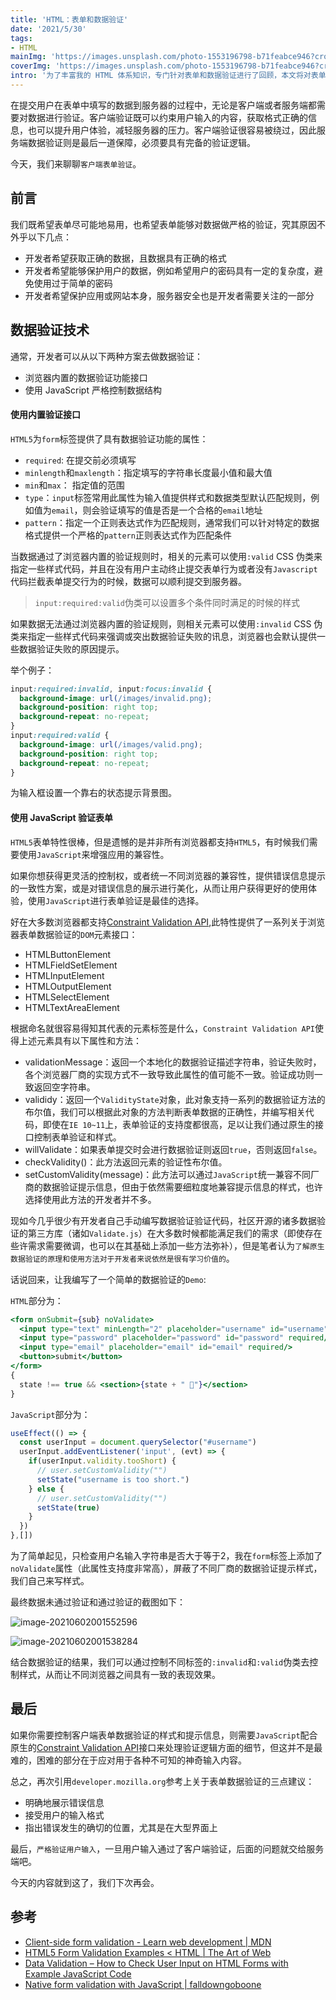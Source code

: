 ```yaml
---
title: 'HTML：表单和数据验证'
date: '2021/5/30'
tags:
- HTML
mainImg: 'https://images.unsplash.com/photo-1553196798-b71feabce946?crop=entropy&cs=tinysrgb&fit=max&fm=jpg&ixid=MnwxNjUyNjZ8MHwxfHJhbmRvbXx8fHx8fHx8fDE2MjIzNzgwMjc&ixlib=rb-1.2.1&q=80&w=1080'
coverImg: 'https://images.unsplash.com/photo-1553196798-b71feabce946?crop=entropy&cs=tinysrgb&fit=max&fm=jpg&ixid=MnwxNjUyNjZ8MHwxfHJhbmRvbXx8fHx8fHx8fDE2MjIzNzgwMjc&ixlib=rb-1.2.1&q=80&w=400'
intro: '为了丰富我的 HTML 体系知识，专门针对表单和数据验证进行了回顾，本文将对表单和数据验证的知识进行总结。'
---
```


在提交用户在表单中填写的数据到服务器的过程中，无论是客户端或者服务端都需要对数据进行验证。客户端验证既可以约束用户输入的内容，获取格式正确的信息，也可以提升用户体验，减轻服务器的压力。客户端验证很容易被绕过，因此服务端数据验证则是最后一道保障，必须要具有完备的验证逻辑。

今天，我们来聊聊`客户端表单验证`。

## 前言

我们既希望表单尽可能地易用，也希望表单能够对数据做严格的验证，究其原因不外乎以下几点：

- 开发者希望获取正确的数据，且数据具有正确的格式
- 开发者希望能够保护用户的数据，例如希望用户的密码具有一定的复杂度，避免使用过于简单的密码
- 开发者希望保护应用或网站本身，服务器安全也是开发者需要关注的一部分

## 数据验证技术

通常，开发者可以从以下两种方案去做数据验证：

- 浏览器内置的数据验证功能接口
- 使用 JavaScript 严格控制数据结构

#### 使用内置验证接口

`HTML5`为`form`标签提供了具有数据验证功能的属性：

- `required`: 在提交前必须填写
- `minlength`和`maxlength`：指定填写的字符串长度最小值和最大值
- `min`和`max`： 指定值的范围
- `type`：`input`标签常用此属性为输入值提供样式和数据类型默认匹配规则，例如值为`email`，则会验证填写的值是否是一个合格的`email`地址
- `pattern`：指定一个正则表达式作为匹配规则，通常我们可以针对特定的数据格式提供一个严格的`pattern`正则表达式作为匹配条件

当数据通过了浏览器内置的验证规则时，相关的元素可以使用`:valid` CSS 伪类来指定一些样式代码，并且在没有用户主动终止提交表单行为或者没有`Javascript`代码拦截表单提交行为的时候，数据可以顺利提交到服务器。

> `input:required:valid`伪类可以设置多个条件同时满足的时候的样式

如果数据无法通过浏览器内置的验证规则，则相关元素可以使用`:invalid` CSS 伪类来指定一些样式代码来强调或突出数据验证失败的讯息，浏览器也会默认提供一些数据验证失败的原因提示。

举个例子：

```css
input:required:invalid, input:focus:invalid {
  background-image: url(/images/invalid.png);
  background-position: right top;
  background-repeat: no-repeat;
}
input:required:valid {
  background-image: url(/images/valid.png);
  background-position: right top;
  background-repeat: no-repeat;
}
```

为输入框设置一个靠右的状态提示背景图。

#### 使用 JavaScript 验证表单

`HTML5`表单特性很棒，但是遗憾的是并非所有浏览器都支持`HTML5`，有时候我们需要使用`JavaScript`来增强应用的兼容性。

如果你想获得更灵活的控制权，或者统一不同浏览器的兼容性，提供错误信息提示的一致性方案，或是对错误信息的展示进行美化，从而让用户获得更好的使用体验，使用`JavaScript`进行表单验证是最佳的选择。



好在大多数浏览器都支持[Constraint Validation API](https://developer.mozilla.org/en-US/docs/Web/API/Constraint_validation),此特性提供了一系列关于浏览器表单数据验证的`DOM`元素接口：

- HTMLButtonElement
- HTMLFieldSetElement
- HTMLInputElement
- HTMLOutputElement
- HTMLSelectElement
- HTMLTextAreaElement

根据命名就很容易得知其代表的元素标签是什么，`Constraint Validation API`使得上述元素具有以下属性和方法：

- validationMessage：返回一个本地化的数据验证描述字符串，验证失败时，各个浏览器厂商的实现方式不一致导致此属性的值可能不一致。验证成功则一致返回空字符串。
- valididy：返回一个`ValidityState`对象，此对象支持一系列的数据验证方法的布尔值，我们可以根据此对象的方法判断表单数据的正确性，并编写相关代码，即使在`IE 10~11`上，表单验证的支持度都很高，足以让我们通过原生的接口控制表单验证和样式。
- willValidate：如果表单提交时会进行数据验证则返回`true`，否则返回`false`。
- checkValidity()：此方法返回元素的验证性布尔值。
- setCustomValidity(message)：此方法可以通过`JavaScript`统一兼容不同厂商的数据验证提示信息，但由于依然需要细粒度地兼容提示信息的样式，也许选择使用此方法的开发者并不多。

现如今几乎很少有开发者自己手动编写数据验证验证代码，社区开源的诸多数据验证的第三方库（诸如`Validate.js`）在大多数时候都能满足我们的需求（即使存在些许需求需要微调，也可以在其基础上添加一些方法弥补），但是笔者认为`了解原生数据验证的原理和使用方法对于开发者来说依然是很有学习价值的`。

话说回来，让我编写了一个简单的数据验证的`Demo`:

`HTML`部分为：

```jsx
<form onSubmit={sub} noValidate>
  <input type="text" minLength="2" placeholder="username" id="username" required/>
  <input type="password" placeholder="password" id="password" required/>
  <input type="email" placeholder="email" id="email" required/>
  <button>submit</button>
</form>
{
  state !== true && <section>{state + " 🤔"}</section>
}
```

`JavaScript`部分为：

```jsx
useEffect(() => {
  const userInput = document.querySelector("#username")
  userInput.addEventListener('input', (evt) => {
    if(userInput.validity.tooShort) {
      // user.setCustomValidity("")
      setState("username is too short.")
    } else {
      // user.setCustomValidity("")
      setState(true)
    }
  })
},[])
```

为了简单起见，只检查用户名输入字符串是否大于等于2，我在`form`标签上添加了`noValidate`属性（此属性支持度非常高），屏蔽了不同厂商的数据验证提示样式，我们自己来写样式。

最终数据未通过验证和通过验证的截图如下：

![image-20210602001552596](https://i.loli.net/2021/06/02/a2pQjSzb3ZPVfC1.png)



![image-20210602001538284](https://i.loli.net/2021/06/02/cimGA4wqBgKdsfT.png)



结合数据验证的结果，我们可以通过控制不同标签的`:invalid`和`:valid`伪类去控制样式，从而让不同浏览器之间具有一致的表现效果。



## 最后

如果你需要控制客户端表单数据验证的样式和提示信息，则需要`JavaScript`配合原生的[Constraint Validation API](https://developer.mozilla.org/en-US/docs/Web/API/Constraint_validation)接口来处理验证逻辑方面的细节，但这并不是最难的，困难的部分在于应对用于各种不可知的神奇输入内容。

总之，再次引用`developer.mozilla.org`参考上关于表单数据验证的三点建议：

- 明确地展示错误信息
- 接受用户的输入格式
- 指出错误发生的确切的位置，尤其是在大型界面上

最后，`严格验证用户输入`，一旦用户输入通过了客户端验证，后面的问题就交给服务端吧。

今天的内容就到这了，我们下次再会。

## 参考

- [Client-side form validation - Learn web development | MDN](https://developer.mozilla.org/en-US/docs/Learn/Forms/Form_validation)
- [HTML5 Form Validation Examples < HTML | The Art of Web](https://www.the-art-of-web.com/html/html5-form-validation/#user_comments)
- [Data Validation – How to Check User Input on HTML Forms with Example JavaScript Code](https://www.freecodecamp.org/news/form-validation-with-html5-and-javascript/)
- [Native form validation with JavaScript | falldowngoboone](https://www.falldowngoboone.com/blog/native-form-validation-with-javascript/)

